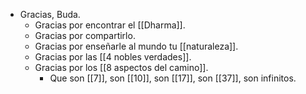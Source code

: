 - Gracias, Buda.
  - Gracias por encontrar el [[Dharma]].
  - Gracias por compartirlo.
  - Gracias por enseñarle al mundo tu [[naturaleza]].
  - Gracias por las [[4 nobles verdades]].
  - Gracias por los [[8 aspectos del camino]].
    - Que son [[7]], son [[10]], son [[17]], son [[37]], son infinitos.
